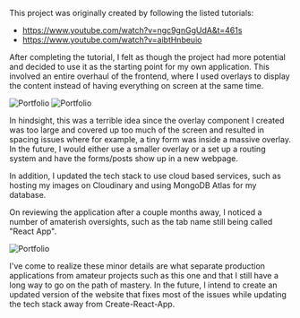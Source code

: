 This project was originally created by following the listed tutorials:

 - https://www.youtube.com/watch?v=ngc9gnGgUdA&t=461s
 - https://www.youtube.com/watch?v=aibtHnbeuio

After completing the tutorial, I felt as though the project had more potential and decided to use it as the starting point for my own application. This involved an entire overhaul of the frontend, where I used overlays to display the content instead of having everything on screen at the same time. 

![Portfolio](https://res.cloudinary.com/do26dc7xg/image/upload/v1696024440/PortfolioV2/WaifuWall/Screenshot_2023-09-18_at_5.00.36_PM_ttvbcs.png)
![Portfolio](https://res.cloudinary.com/do26dc7xg/image/upload/v1696024440/PortfolioV2/WaifuWall/Screenshot_2023-09-18_at_5.02.56_PM_lbt4qm.png)

In hindsight, this was a terrible idea since the overlay component I created was too large and covered up too much of the screen and resulted in spacing issues where for example, a tiny form was inside a massive overlay. In the future, I would either use a smaller overlay or a set up a routing system and have the forms/posts show up in a new webpage.

In addition, I updated the tech stack to use cloud based services, such as hosting my images on Cloudinary and using MongoDB Atlas for my database.

On reviewing the application after a couple months away, I noticed a number of amaterish oversights, such as the tab name still being called "React App". 

![Portfolio](https://res.cloudinary.com/do26dc7xg/image/upload/v1696024441/PortfolioV2/WaifuWall/Screenshot_2023-09-18_at_5.00.46_PM_m6c3jg.png)

I've come to realize these minor details are what separate production applications from amateur projects such as this one and that I still have a long way to go on the path of mastery. In the future, I intend to create an updated version of the website that fixes most of the issues while updating the tech stack away from Create-React-App.